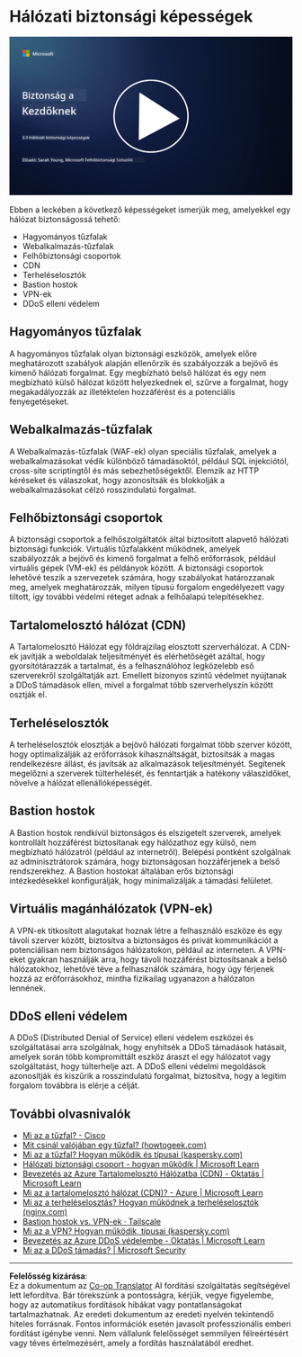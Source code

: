 <!--
CO_OP_TRANSLATOR_METADATA:
{
  "original_hash": "c3aba077bb98eebc925dd58d870229ab",
  "translation_date": "2025-09-03T20:21:24+00:00",
  "source_file": "3.3 Network security capabilities.md",
  "language_code": "hu"
}
-->
# Hálózati biztonsági képességek

[![Nézd meg a videót](../../translated_images/3-3_placeholder.1a1265ccd17434df15e62f7e405fd8fc6a956414505c1266772f33d926e17f22.hu.png)](https://learn-video.azurefd.net/vod/player?id=b2a4a548-d129-4add-ba68-eca416ec65bc)

Ebben a leckében a következő képességeket ismerjük meg, amelyekkel egy hálózat biztonságossá tehető:

 - Hagyományos tűzfalak
 - Webalkalmazás-tűzfalak
 - Felhőbiztonsági csoportok
 - CDN
 - Terheléselosztók
 - Bastion hostok
 - VPN-ek
 - DDoS elleni védelem

## Hagyományos tűzfalak

A hagyományos tűzfalak olyan biztonsági eszközök, amelyek előre meghatározott szabályok alapján ellenőrzik és szabályozzák a bejövő és kimenő hálózati forgalmat. Egy megbízható belső hálózat és egy nem megbízható külső hálózat között helyezkednek el, szűrve a forgalmat, hogy megakadályozzák az illetéktelen hozzáférést és a potenciális fenyegetéseket.

## Webalkalmazás-tűzfalak

A Webalkalmazás-tűzfalak (WAF-ek) olyan speciális tűzfalak, amelyek a webalkalmazásokat védik különböző támadásoktól, például SQL injekciótól, cross-site scriptingtől és más sebezhetőségektől. Elemzik az HTTP kéréseket és válaszokat, hogy azonosítsák és blokkolják a webalkalmazásokat célzó rosszindulatú forgalmat.

## Felhőbiztonsági csoportok

A biztonsági csoportok a felhőszolgáltatók által biztosított alapvető hálózati biztonsági funkciók. Virtuális tűzfalakként működnek, amelyek szabályozzák a bejövő és kimenő forgalmat a felhő erőforrások, például virtuális gépek (VM-ek) és példányok között. A biztonsági csoportok lehetővé teszik a szervezetek számára, hogy szabályokat határozzanak meg, amelyek meghatározzák, milyen típusú forgalom engedélyezett vagy tiltott, így további védelmi réteget adnak a felhőalapú telepítésekhez.

## Tartalomelosztó hálózat (CDN)

A Tartalomelosztó Hálózat egy földrajzilag elosztott szerverhálózat. A CDN-ek javítják a weboldalak teljesítményét és elérhetőségét azáltal, hogy gyorsítótárazzák a tartalmat, és a felhasználóhoz legközelebb eső szerverekről szolgáltatják azt. Emellett bizonyos szintű védelmet nyújtanak a DDoS támadások ellen, mivel a forgalmat több szerverhelyszín között osztják el.

## Terheléselosztók

A terheléselosztók elosztják a bejövő hálózati forgalmat több szerver között, hogy optimalizálják az erőforrások kihasználtságát, biztosítsák a magas rendelkezésre állást, és javítsák az alkalmazások teljesítményét. Segítenek megelőzni a szerverek túlterhelését, és fenntartják a hatékony válaszidőket, növelve a hálózat ellenállóképességét.

## Bastion hostok

A Bastion hostok rendkívül biztonságos és elszigetelt szerverek, amelyek kontrollált hozzáférést biztosítanak egy hálózathoz egy külső, nem megbízható hálózatról (például az internetről). Belépési pontként szolgálnak az adminisztrátorok számára, hogy biztonságosan hozzáférjenek a belső rendszerekhez. A Bastion hostokat általában erős biztonsági intézkedésekkel konfigurálják, hogy minimalizálják a támadási felületet.

## Virtuális magánhálózatok (VPN-ek)

A VPN-ek titkosított alagutakat hoznak létre a felhasználó eszköze és egy távoli szerver között, biztosítva a biztonságos és privát kommunikációt a potenciálisan nem biztonságos hálózatokon, például az interneten. A VPN-eket gyakran használják arra, hogy távoli hozzáférést biztosítsanak a belső hálózatokhoz, lehetővé téve a felhasználók számára, hogy úgy férjenek hozzá az erőforrásokhoz, mintha fizikailag ugyanazon a hálózaton lennének.

## DDoS elleni védelem

A DDoS (Distributed Denial of Service) elleni védelem eszközei és szolgáltatásai arra szolgálnak, hogy enyhítsék a DDoS támadások hatásait, amelyek során több kompromittált eszköz áraszt el egy hálózatot vagy szolgáltatást, hogy túlterhelje azt. A DDoS elleni védelmi megoldások azonosítják és kiszűrik a rosszindulatú forgalmat, biztosítva, hogy a legitim forgalom továbbra is elérje a célját.

## További olvasnivalók

- [Mi az a tűzfal? - Cisco](https://www.cisco.com/c/en/us/products/security/firewalls/what-is-a-firewall.html#~types-of-firewalls)
- [Mit csinál valójában egy tűzfal? (howtogeek.com)](https://www.howtogeek.com/144269/htg-explains-what-firewalls-actually-do/)
- [Mi az a tűzfal? Hogyan működik és típusai (kaspersky.com)](https://www.kaspersky.com/resource-center/definitions/firewall)
- [Hálózati biztonsági csoport - hogyan működik | Microsoft Learn](https://learn.microsoft.com/azure/virtual-network/network-security-group-how-it-works)
- [Bevezetés az Azure Tartalomelosztó Hálózatba (CDN) - Oktatás | Microsoft Learn](https://learn.microsoft.com/training/modules/intro-to-azure-content-delivery-network/?WT.mc_id=academic-96948-sayoung)
- [Mi az a tartalomelosztó hálózat (CDN)? - Azure | Microsoft Learn](https://learn.microsoft.com/azure/cdn/cdn-overview?WT.mc_id=academic-96948-sayoung)
- [Mi az a terheléselosztás? Hogyan működnek a terheléselosztók (nginx.com)](https://www.nginx.com/resources/glossary/load-balancing/)
- [Bastion hostok vs. VPN-ek · Tailscale](https://tailscale.com/learn/bastion-hosts-vs-vpns/)
- [Mi az a VPN? Hogyan működik, típusai (kaspersky.com)](https://www.kaspersky.com/resource-center/definitions/what-is-a-vpn)
- [Bevezetés az Azure DDoS védelembe - Oktatás | Microsoft Learn](https://learn.microsoft.com/training/modules/introduction-azure-ddos-protection/?WT.mc_id=academic-96948-sayoung)
- [Mi az a DDoS támadás? | Microsoft Security](https://www.microsoft.com/security/business/security-101/what-is-a-ddos-attack?WT.mc_id=academic-96948-sayoung)

---

**Felelősség kizárása**:  
Ez a dokumentum az [Co-op Translator](https://github.com/Azure/co-op-translator) AI fordítási szolgáltatás segítségével lett lefordítva. Bár törekszünk a pontosságra, kérjük, vegye figyelembe, hogy az automatikus fordítások hibákat vagy pontatlanságokat tartalmazhatnak. Az eredeti dokumentum az eredeti nyelvén tekintendő hiteles forrásnak. Fontos információk esetén javasolt professzionális emberi fordítást igénybe venni. Nem vállalunk felelősséget semmilyen félreértésért vagy téves értelmezésért, amely a fordítás használatából eredhet.